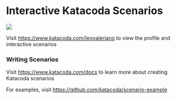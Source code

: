 # Interactive Katacoda Scenarios

[![](http://shields.katacoda.com/katacoda/leovaleriano/count.svg)](https://www.katacoda.com/leovaleriano "Get your profile on Katacoda.com")

Visit https://www.katacoda.com/leovaleriano to view the profile and interactive scenarios

### Writing Scenarios
Visit https://www.katacoda.com/docs to learn more about creating Katacoda scenarios

For examples, visit https://github.com/katacoda/scenario-example

